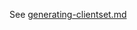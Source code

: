 See [generating-clientset.md](https://git.k8s.io/community/contributors/devel/sig-api-machinery/generating-clientset.md)

